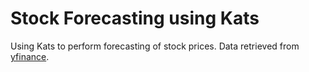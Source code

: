 # Stock Forecasting using Kats

Using Kats to perform forecasting of stock prices. Data retrieved from [yfinance](https://pypi.org/project/yfinance/).
